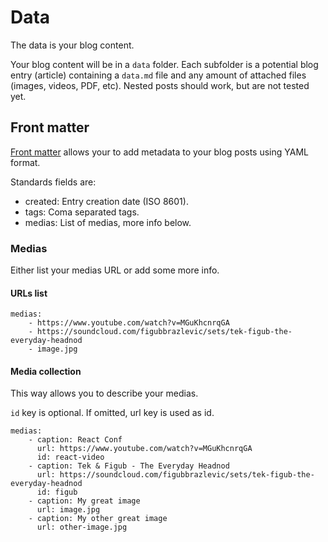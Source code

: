 # Data

The data is your blog content.

Your blog content will be in a `data` folder. Each subfolder is a potential blog entry (article) containing a `data.md` file and any amount of attached files (images, videos, PDF, etc). Nested posts should work, but are not tested yet.

## Front matter
[Front matter](https://jekyllrb.com/docs/frontmatter/) allows your to add metadata to your blog posts using YAML format.

Standards fields are:

- created: Entry creation date (ISO 8601).
- tags: Coma separated tags.
- medias: List of medias, more info below.

### Medias
Either list your medias URL or add some more info.

#### URLs list
```
medias:
    - https://www.youtube.com/watch?v=MGuKhcnrqGA
    - https://soundcloud.com/figubbrazlevic/sets/tek-figub-the-everyday-headnod
    - image.jpg
```

#### Media collection
This way allows you to describe your medias.

`id` key is optional. If omitted, url key is used as id.

```
medias:
    - caption: React Conf
      url: https://www.youtube.com/watch?v=MGuKhcnrqGA
      id: react-video
    - caption: Tek & Figub - The Everyday Headnod
      url: https://soundcloud.com/figubbrazlevic/sets/tek-figub-the-everyday-headnod
      id: figub
    - caption: My great image
      url: image.jpg
    - caption: My other great image
      url: other-image.jpg
```
